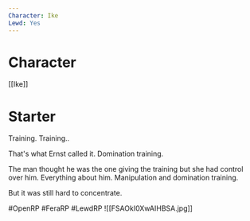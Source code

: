 ```yaml
---
Character: Ike
Lewd: Yes
---
```

# Character
[[Ike]]

# Starter
Training. Training..

That's what Ernst called it. Domination training.

The man thought he was the one giving the training but she had control over him. Everything about him. Manipulation and domination training.

But it was still hard to concentrate.

#OpenRP #FeraRP #LewdRP
![[FSAOkI0XwAIHBSA.jpg]]